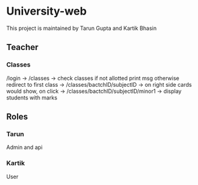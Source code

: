# University-web
This project is maintained by Tarun Gupta and Kartik Bhasin

## Teacher
### Classes
/login -> /classes -> check classes if not allotted print msg otherwise redirect to first class -> /classes/bactchID/subjectID -> on right side cards would show, on click -> /classes/bactchID/subjectID/minor1 -> display students with marks

## Roles
### Tarun
Admin and api
### Kartik
User
